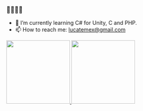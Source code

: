 ### 👋👋👋👋


- 🌱 I’m currently learning C# for Unity, C and PHP.
- 📫 How to reach me: lucatemex@gmail.com

<div>
   <a href="github.com/lucatemex">
     <img height= "167em" src="https://github-readme-stats.vercel.app/api?username=lucatemex&show_icons=true&theme=merko"/>
     <img height= "167em" src="https://github-readme-stats.vercel.app/api/top-langs/?username=lucatemex&layout=compact&theme=merko"/>
     </div>
  



